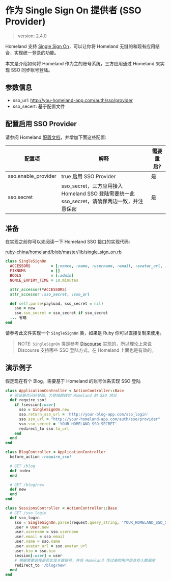 # 作为 Single Sign On 提供者 (SSO Provider)

> version: 2.4.0

Homeland 支持 [Single Sign On](https://en.wikipedia.org/wiki/Single_sign-on)，可以让你将 Homeland 无缝的和现有应用结合，实现统一登录的功能。

本文是介绍如何将 Homeland 作为主的账号系统，三方应用通过 Homeland 来实现 SSO 同步账号登陆。

## 参数信息

- sso_url: http://you-homeland-app.com/auth/sso/provider
- sso_secert: 基于配置文件

## 配置启用 SSO Provider

请参阅 Homeland [配置文档](/docs/configuration/config-file)，并增加下面这些配置:

| 配置项 | 解释 | 需要重启? |
|--------|--------------|----------------|
| sso.enable_provider | true 启用 SSO Provider | 是 |
| sso.secret | sso_secret，三方应用接入 Homeland SSO 登陆需要统一此 sso_secret，请确保两边一致，并注意保密 | 是 |

## 准备

在实现之前你可以先阅读一下 Homeland SSO 接口的实现代码:

[ruby-china/homeland/blob/master/lib/single_sign_on.rb](https://github.com/ruby-china/homeland/blob/master/lib/single_sign_on.rb)

```rb
class SingleSignOn
  ACCESSORS         = [:nonce, :name, :username, :email, :avatar_url, :bio, :external_id, :return_sso_url, :admin]
  FIXNUMS           = []
  BOOLS             = [:admin]
  NONCE_EXPIRY_TIME = 10.minutes

  attr_accessor(*ACCESSORS)
  attr_accessor :sso_secret, :sso_url

  def self.parse(payload, sso_secret = nil)
    sso = new
    sso.sso_secret = sso_secret if sso_secret
  ... 省略
end
```

请参考此文件实现一个 `SingleSignOn` 类，如果是 Ruby 你可以直接复制来使用。

> NOTE: `SingleSignOn` 类是参考 [Discourse](https://meta.discourse.org/t/official-single-sign-on-for-discourse/13045) 实现的，所以理论上来说 Discourse 支持哪些 SSO 登陆方式，在 Homeland 上面也是有效的。

## 演示例子

假定现在有个 Blog，需要基于 Homeland 的账号体系实现 SSO 登陆

```rb
class ApplicationController < ActionController::Base
  # 验证是否已经登陆，为登陆跳转到 Homeland 的 SSO 地址
  def require_sso!
    if !session[:user]
      sso = SingleSignOn.new
      sso.return_sso_url = 'http://your-blog-app.com/sso_login'
      sso.sso_url = "http://your-homeland-app.com/auth/sso/provider"
      sso.sso_secret = 'YOUR_HOMELAND_SSO_SECRET'
      redirect_to sso.to_url
    end
  end
end

class BlogController < ApplicationController
  before_action :require_sso!

  # GET /blog
  def index
  end

  # GET /blog/new
  def new
  end
end

class SessionsController < ActionController::Base
  # GET /sso_login
  def sso_login
    sso = SingleSignOn.parse(request.query_string, 'YOUR_HOMELAND_SSO_SECRET')
    user = User.new
    user.username = sso.username
    user.email = sso.email
    user.name = sso.name
    user.avatar_url = sso.avatar_url
    user.bio = sso.bio
    session[:user] = user
    # 根据需要选择是否实现关联账号，并将 Homeland 传过来的用户信息存入数据库
    redirect_to '/blog/new'
  end
end
```
